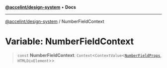 [**@accelint/design-system**](../README.md) • **Docs**

***

[@accelint/design-system](../README.md) / NumberFieldContext

# Variable: NumberFieldContext

> `const` **NumberFieldContext**: `Context`\<`ContextValue`\<[`NumberFieldProps`](../type-aliases/NumberFieldProps.md), `HTMLDivElement`\>\>
